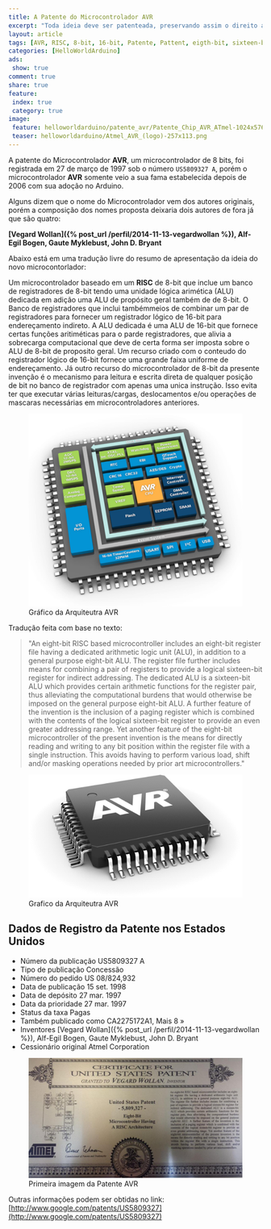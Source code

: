 ```yaml
---
title: A Patente do Microcontrolador AVR
excerpt: "Toda ideia deve ser patenteada, preservando assim o direito autoral sobre a criação, e definindo como a nova idea deve ser aplicada e evitando assim que seja usada de forma indiscriminada, reservando o direito de se exigir qualquer tipo de ressarcimento quando a ocasião permitir"
layout: article
tags: [AVR, RISC, 8-bit, 16-bit, Patente, Pattent, eigth-bit, sixteen-bit, bit, byte, registradores, banco de registradores, USPTO, Cessão do USPTO, Espacenet]
categories: [HelloWorldArduino]
ads:
 show: true
comment: true
share: true 
feature:
 index: true
 category: true
image:
 feature: helloworldarduino/patente_avr/Patente_Chip_AVR_ATmel-1024x576.jpg
 teaser: helloworldarduino/Atmel_AVR_(logo)-257x113.png
---
```


A patente do Microcontrolador **AVR**, um microcontrolador de 8 bits, foi registrada 
em 27 de março de 1997 sob o número `US5809327 A`, porém o microcontrolador **AVR**
somente veio a sua fama estabelecida depois de 2006 com sua adoção no Arduino.

Alguns dizem que o nome do Microcontrolador vem dos autores originais, porém 
a composição dos nomes proposta deixaria dois autores de fora já que são 
quatro:

**[Vegard Wollan]({% post_url /perfil/2014-11-13-vegardwollan %}), Alf-Egil Bogen, Gaute Myklebust, John D. Bryant**



Abaixo está em uma tradução livre do resumo de apresentação da ideia do novo 
microcontorlador:


Um microcontrolador baseado em um **RISC** de 8-bit que inclue um banco de 
registradores de 8-bit tendo uma unidade lógica arimética (ALU) dedicada em 
adição uma ALU de propósito geral também de de 8-bit. O Banco de registradores 
que inclui tambémmeios de combinar um par de registradores para fornecer um
registrador lógico de 16-bit para endereçamento indireto. A ALU dedicada é 
uma ALU de 16-bit que fornece certas funções aritiméticas para o parde 
registradores, que alivia a sobrecarga computacional que deve de certa forma
ser imposta sobre o ALU de 8-bit de proposito geral. Um recurso criado com 
o conteudo do registrador lógico de 16-bit fornece uma grande faixa uniforme
de endereçamento. Já outro recurso do microcontrolador de 8-bit da presente
invenção é o mecanismo para leitura e escrita direta de qualquer posição de 
bit no banco de registrador com apenas uma unica instrução. Isso evita ter que
executar várias leituras/cargas, deslocamentos e/ou operações de mascaras
necessárias em microcontroladores anteriores.  

<figure>
<img src="/images/helloworldarduino/arquitetura_avr_atmega_attiny/chip_grafico_arquitetura-avr-900x811.png" />
<figcaption>Gráfico da Arquiteutra AVR</figcaption>
</figure>

Tradução feita com base no texto:

>   "An eight-bit RISC based microcontroller includes an eight-bit
>    register file having a dedicated arithmetic logic unit (ALU), 
>    in addition to a general purpose eight-bit ALU. The register 
>    file further includes means for combining a pair of registers 
>    to provide a logical sixteen-bit register for indirect 
>    addressing. The dedicated ALU is a sixteen-bit ALU which 
>    provides certain arithmetic functions for the register pair, 
>    thus alleviating the computational burdens that would otherwise 
>    be imposed on the general purpose eight-bit ALU. A further 
>    feature of the invention is the inclusion of a paging register 
>    which is combined with the contents of the logical sixteen-bit 
>    register to provide an even greater addressing range. Yet another 
>    feature of the eight-bit microcontroller of the present invention 
>    is the means for directly reading and writing to any bit position 
>    within the register file with a single instruction. This avoids 
>    having to perform various load, shift and/or masking operations 
>    needed by prior art microcontrollers."

<figure>
<img src="/images/helloworldarduino/avr_chip_small-521-300.png" />
<figcaption>Grafico da Arquiteutra AVR</figcaption>
</figure>

## Dados de Registro da Patente nos Estados Unidos

 * Número da publicação	US5809327 A
 * Tipo de publicação	Concessão
 * Número do pedido	US 08/824,932
 * Data de publicação	15 set. 1998
 * Data de depósito	27 mar. 1997
 * Data da prioridade	27 mar. 1997
 * Status da taxa	Pagas
 * Também publicado como	CA2275172A1, Mais 8 »
 * Inventores [Vegard Wollan]({% post_url /perfil/2014-11-13-vegardwollan %}), Alf-Egil Bogen, Gaute Myklebust, John D. Bryant
 * Cessionário original	Atmel Corporation
 

<figure>
<a href="http://www.google.com/patents/US5809327">
<img src="/images/helloworldarduino/patente_avr/Patente_Chip_AVR_ATmel-1024x576.jpg" />
</a>
<figcaption>Primeira imagem da Patente AVR</figcaption>
</figure>

Outras informações podem ser obtidas no link: [http://www.google.com/patents/US5809327](http://www.google.com/patents/US5809327)
